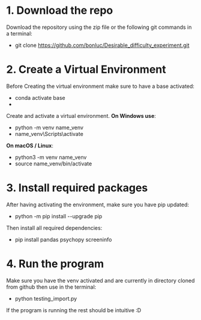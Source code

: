 # 1. Download the repo 
Download the repository using the zip file or the following git commands in a terminal: 
* git clone https://github.com/bonluc/Desirable_difficulty_experiment.git

# 2. Create a Virtual Environment
Before Creating the virtual environment make sure to have a base activated:
* conda activate base
* 
Create and activate a virtual environment.
**On Windows use**:
* python -m venv name_venv
* name_venv\Scripts\activate

**On macOS / Linux**:
* python3 -m venv name_venv
* source name_venv/bin/activate

# 3. Install required packages
After having activating the environment, make sure you have pip updated:

* python -m pip install --upgrade pip
  
Then install all required dependencies:

* pip install pandas psychopy screeninfo

# 4. Run the program
Make sure you have the venv activated and are currently in directory cloned from github then use in the terminal:
* python testing_import.py

If the program is running the rest should be intuitive :D
